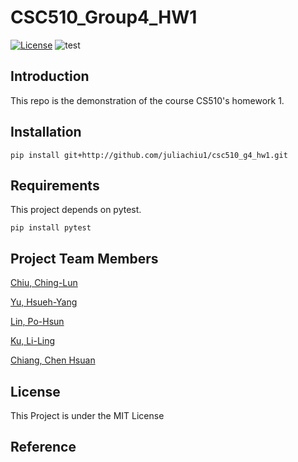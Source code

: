 # CSC510_Group4_HW1
<a href="https://github.com/juliachiu1/csc510_g4_hw1/blob/main/LICENSE"><img 
alt="License" src="https://img.shields.io/badge/license-MIT-green"></a>
![test](https://github.com/juliachiu1/csc510_g4_hw1/actions/workflows/test.yml/badge.svg)

## Introduction
This repo is the demonstration of the course CS510's homework 1.

## Installation
```
pip install git+http://github.com/juliachiu1/csc510_g4_hw1.git
```
## Requirements
This project depends on pytest.

```
pip install pytest
```

## Project Team Members
[Chiu, Ching-Lun](https://github.com/juliachiu1)

[Yu, Hsueh-Yang](https://github.com/Hsueh-YANG)

[Lin, Po-Hsun](https://github.com/123standup)

[Ku, Li-Ling](https://github.com/Chloe-Ku)

[Chiang, Chen Hsuan](https://github.com/jackson910210)

## License
This Project is under the MIT License

## Reference
